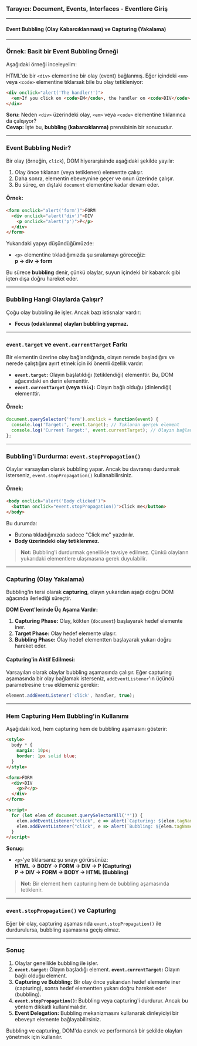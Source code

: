 ### Tarayıcı: **Document, Events, Interfaces** - **Eventlere Giriş**  
---

#### **Event Bubbling (Olay Kabarcıklanması) ve Capturing (Yakalama)**

---

### **Örnek: Basit bir Event Bubbling Örneği**
Aşağıdaki örneği inceleyelim: 

HTML'de bir `<div>` elementine bir olay (event) bağlanmış. Eğer içindeki `<em>` veya `<code>` elementine tıklarsak bile bu olay tetikleniyor:

```html
<div onclick="alert('The handler!')">
  <em>If you click on <code>EM</code>, the handler on <code>DIV</code> runs.</em>
</div>
```

**Soru:** Neden `<div>` üzerindeki olay, `<em>` veya `<code>` elementine tıklanınca da çalışıyor?  
**Cevap:** İşte bu, **bubbling (kabarcıklanma)** prensibinin bir sonucudur.

---

### **Event Bubbling Nedir?**
Bir olay (örneğin, `click`), DOM hiyerarşisinde aşağıdaki şekilde yayılır:

1. Olay önce tıklanan (veya tetiklenen) elementte çalışır.
2. Daha sonra, elementin ebeveynine geçer ve onun üzerinde çalışır.
3. Bu süreç, en dıştaki `document` elementine kadar devam eder.

#### Örnek:
```html
<form onclick="alert('form')">FORM
  <div onclick="alert('div')">DIV
    <p onclick="alert('p')">P</p>
  </div>
</form>
```

Yukarıdaki yapıyı düşündüğümüzde:  
- `<p>` elementine tıkladığımızda şu sıralamayı göreceğiz:  
  **p → div → form**

Bu sürece **bubbling** denir, çünkü olaylar, suyun içindeki bir kabarcık gibi içten dışa doğru hareket eder.

---

### **Bubbling Hangi Olaylarda Çalışır?**
Çoğu olay bubbling ile işler. Ancak bazı istisnalar vardır:
- **Focus (odaklanma) olayları bubbling yapmaz.**

---

### **`event.target` ve `event.currentTarget` Farkı**
Bir elementin üzerine olay bağlandığında, olayın nerede başladığını ve nerede çalıştığını ayırt etmek için iki önemli özellik vardır:

- **`event.target`:** Olayın başlatıldığı (tetiklendiği) elementtir. Bu, DOM ağacındaki en derin elementtir.
- **`event.currentTarget` (veya `this`):** Olayın bağlı olduğu (dinlendiği) elementtir.

#### Örnek:
```javascript
document.querySelector('form').onclick = function(event) {
  console.log('Target:', event.target); // Tıklanan gerçek element
  console.log('Current Target:', event.currentTarget); // Olayın bağlandığı element
};
```

---

### **Bubbling'i Durdurma: `event.stopPropagation()`**
Olaylar varsayılan olarak bubbling yapar. Ancak bu davranışı durdurmak isterseniz, `event.stopPropagation()` kullanabilirsiniz.

#### Örnek:
```html
<body onclick="alert('Body clicked')">
  <button onclick="event.stopPropagation()">Click me</button>
</body>
```

Bu durumda:
- Butona tıkladığınızda sadece "Click me" yazdırılır.
- **Body üzerindeki olay tetiklenmez.**

> **Not:** Bubbling'i durdurmak genellikle tavsiye edilmez. Çünkü olayların yukarıdaki elementlere ulaşmasına gerek duyulabilir.

---

### **Capturing (Olay Yakalama)**

Bubbling'in tersi olarak **capturing**, olayın yukarıdan aşağı doğru DOM ağacında ilerlediği süreçtir.  

**DOM Event'lerinde Üç Aşama Vardır:**
1. **Capturing Phase:** Olay, kökten (`document`) başlayarak hedef elemente iner.
2. **Target Phase:** Olay hedef elemente ulaşır.
3. **Bubbling Phase:** Olay hedef elementten başlayarak yukarı doğru hareket eder.

#### Capturing'in Aktif Edilmesi:
Varsayılan olarak olaylar bubbling aşamasında çalışır. Eğer capturing aşamasında bir olay bağlamak isterseniz, `addEventListener`'ın üçüncü parametresine `true` eklemeniz gerekir:

```javascript
element.addEventListener('click', handler, true);
```

---

### **Hem Capturing Hem Bubbling'in Kullanımı**

Aşağıdaki kod, hem capturing hem de bubbling aşamasını gösterir:

```html
<style>
  body * {
    margin: 10px;
    border: 1px solid blue;
  }
</style>

<form>FORM
  <div>DIV
    <p>P</p>
  </div>
</form>

<script>
  for (let elem of document.querySelectorAll('*')) {
    elem.addEventListener("click", e => alert(`Capturing: ${elem.tagName}`), true);
    elem.addEventListener("click", e => alert(`Bubbling: ${elem.tagName}`));
  }
</script>
```

**Sonuç:**  
- `<p>`'ye tıklarsanız şu sırayı görürsünüz:  
  **HTML → BODY → FORM → DIV → P (Capturing)**  
  **P → DIV → FORM → BODY → HTML (Bubbling)**

> **Not:** Bir element hem capturing hem de bubbling aşamasında tetiklenir.

---

### **`event.stopPropagation()` ve Capturing**
Eğer bir olay, capturing aşamasında `event.stopPropagation()` ile durdurulursa, bubbling aşamasına geçiş olmaz.

---

### **Sonuç**
1. Olaylar genellikle bubbling ile işler.
2. **`event.target`:** Olayın başladığı element.
   **`event.currentTarget`:** Olayın bağlı olduğu element.
3. **Capturing ve Bubbling:** Bir olay önce yukarıdan hedef elemente iner (capturing), sonra hedef elementten yukarı doğru hareket eder (bubbling).
4. **`event.stopPropagation()`:** Bubbling veya capturing'i durdurur. Ancak bu yöntem dikkatli kullanılmalıdır.  
5. **Event Delegation:** Bubbling mekanizmasını kullanarak dinleyiciyi bir ebeveyn elemente bağlayabilirsiniz.

Bubbling ve capturing, DOM'da esnek ve performanslı bir şekilde olayları yönetmek için kullanılır.